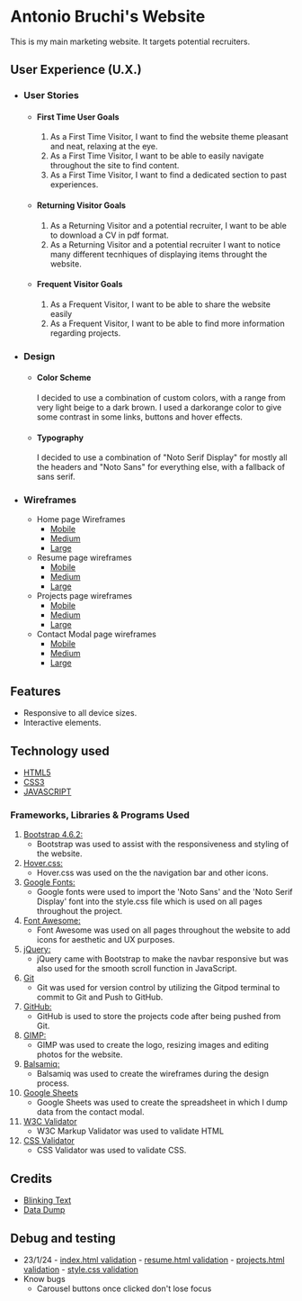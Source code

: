 # Antonio Bruchi's Website
This is my main marketing website. It targets potential recruiters.

## User Experience (U.X.)

-   ### User Stories

    -   #### First Time User Goals
        1. As a First Time Visitor, I want to find the website theme pleasant and neat, relaxing at the eye.
        2. As a First Time Visitor, I want to be able to easily navigate throughout the site to find content.
        3. As a First Time Visitor, I want to find a dedicated section to past experiences.

    -   #### Returning Visitor Goals
        1. As a Returning Visitor and a potential recruiter, I want to be able to download a CV in pdf format.
        2. As a Returning Visitor and a potential recruiter I want to notice many different tecnhiques of displaying items throught the website.

    -   #### Frequent Visitor Goals
        1. As a Frequent Visitor, I want to be able to share the website easily
        2. As a Frequent Visitor, I want to be able to find more information regarding projects.

-   ### Design

    -   #### Color Scheme
        I decided to use a combination of custom colors, with a range from very light beige to a dark brown. I used a darkorange color to give some contrast in some links, buttons and hover effects.
    -   #### Typography
        I decided to use a combination of "Noto Serif Display" for mostly all the headers and "Noto Sans" for everything else, with a fallback of sans serif.

-   ### Wireframes
    -   Home page Wireframes
        - [Mobile](assets/pdf/homepagemobile.pdf)
        - [Medium](assets/pdf/homepagemedium.pdf)
        - [Large](assets/pdf/homepagelarge.pdf)
    -   Resume page wireframes
        - [Mobile](assets/pdf/resumepagemobile.pdf)
        - [Medium](assets/pdf/resumepagemedium.pdf)
        - [Large](assets/pdf/resumepagelarge.pdf)
    -   Projects page wireframes
        - [Mobile](assets/pdf/projectspagemobile.pdf)
        - [Medium](assets/pdf/projectspagemedium.pdf)
        - [Large](assets/pdf/projectspagelarge.pdf)
    -   Contact Modal page wireframes
        - [Mobile](assets/pdf/contactmodalpagemobile.pdf)
        - [Medium](assets/pdf/contactmodalpagemedium.pdf)
        - [Large](assets/pdf/contactmodalpagelarge.pdf)

## Features
- Responsive to all device sizes.
- Interactive elements.

## Technology used
- [HTML5](https://en.wikipedia.org/wiki/HTML5)
- [CSS3](https://en.wikipedia.org/wiki/Cascading_Style_Sheets)
- [JAVASCRIPT]()

### Frameworks, Libraries & Programs Used
1. [Bootstrap 4.6.2:](https://getbootstrap.com/docs/4.6/getting-started/introduction/)
   - Bootstrap was used to assist with the responsiveness and styling of the website.
2. [Hover.css:](https://ianlunn.github.io/Hover/)
   - Hover.css was used on the the navigation bar and other icons.
3. [Google Fonts:](https://fonts.google.com/)
   - Google fonts were used to import the 'Noto Sans' and the 'Noto Serif Display' font into the style.css file which is used on all pages throughout the project.
4. [Font Awesome:](https://fontawesome.com/)
   - Font Awesome was used on all pages throughout the website to add icons for aesthetic and UX purposes.
5. [jQuery:](https://jquery.com/)
    - jQuery came with Bootstrap to make the navbar responsive but was also used for the smooth scroll function in JavaScript.
6. [Git](https://git-scm.com/)
    - Git was used for version control by utilizing the Gitpod terminal to commit to Git and Push to GitHub.
8. [GitHub:](https://github.com/)
    - GitHub is used to store the projects code after being pushed from Git.
9. [GIMP:](https://www.gimp.org/)
    - GIMP was used to create the logo, resizing images and editing photos for the website.
10. [Balsamiq:](https://balsamiq.com/)
    - Balsamiq was used to create the wireframes during the design process.
11. [Google Sheets](https://docs.google.com/spreadsheets/u/0/?pli=1)
    - Google Sheets was used to create the spreadsheet in which I dump data from the contact modal.
12. [W3C Validator](https://validator.w3.org/#validate_by_input)
    - W3C Markup Validator was used to validate HTML
13. [CSS Validator](https://jigsaw.w3.org/css-validator/)
    - CSS Validator was used to validate CSS.

## Credits
- [Blinking Text](https://www.w3docs.com/snippets/css/how-to-create-a-blinking-effect-with-css3-animations.html)
- [Data Dump](https://github.com/levinunnink/html-form-to-google-sheet)

## Debug and testing
- 23/1/24 - [index.html validation](debug/validationofindexpage23.01.24.png) - [resume.html validation](debug/validationofresumepage.png) - [projects.html validation](debug/validationofprojectspage23.01.24.png) - [style.css validation](debug/validationofcss.png)
- Know bugs
    - Carousel buttons once clicked don't lose focus